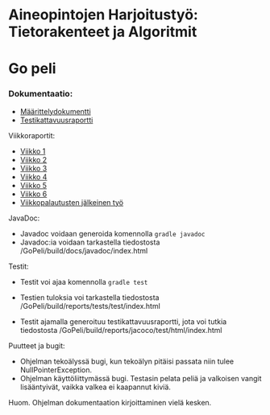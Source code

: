 # Aineopintojen Harjoitustyö: Tietorakenteet ja Algoritmit
# Go peli

### Dokumentaatio:

- [Määrittelydokumentti](dokumentaatio/Maarittelydokumentti.md)
- [Testikattavuusraportti](dokumentaatio/Testikattavuusraportti.md)

Viikkoraportit:

- [Viikko 1](dokumentaatio/Viikkoraportti1.md)
- [Viikko 2](dokumentaatio/Viikkoraportti2.md)
- [Viikko 3](dokumentaatio/Viikkoraportti3.md)
- [Viikko 4](dokumentaatio/Viikkoraportti4.md)
- [Viikko 5](dokumentaatio/Viikkoraportti5.md)
- [Viikko 6](dokumentaatio/Viikkoraportti6.md)
- [Viikkopalautusten jälkeinen työ](dokumentaatio/Viikkopalautuksienjalkeen.md)

JavaDoc:

- Javadoc voidaan generoida komennolla `gradle javadoc`
- Javadoc:ia voidaan tarkastella tiedostosta /GoPeli/build/docs/javadoc/index.html

Testit:

- Testit voi ajaa komennolla `gradle test`
- Testien tuloksia voi tarkastella tiedostosta /GoPeli/build/reports/tests/test/index.html

- Testit ajamalla generoituu testikattavuusraportti, jota voi tutkia tiedostosta /GoPeli/build/reports/jacoco/test/html/index.html


Puutteet ja bugit:

- Ohjelman tekoälyssä bugi, kun tekoälyn pitäisi passata niin tulee NullPointerException.
- Ohjelman käyttöliittymässä bugi. Testasin pelata peliä ja valkoisen vangit lisääntyivät, vaikka valkea ei kaapannut kiviä.

Huom. Ohjelman dokumentaation kirjoittaminen vielä kesken.